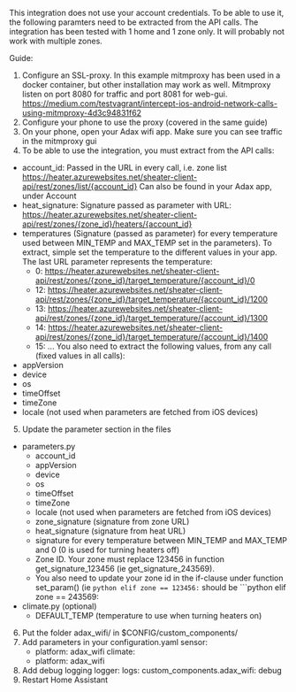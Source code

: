 This integration does not use your account credentials. To be able to use it, the following paramters need to be extracted from the API calls.
The integration has been tested with 1 home and 1 zone only. It will probably not work with multiple zones.

Guide:
1. Configure an SSL-proxy. In this example mitmproxy has been used in a docker container, but other installation may work as well. Mitmproxy listen on port 8080 for traffic and port 8081 for web-gui. https://medium.com/testvagrant/intercept-ios-android-network-calls-using-mitmproxy-4d3c94831f62
2. Configure your phone to use the proxy (covered in the same guide)
3. On your phone, open your Adax wifi app. Make sure you can see traffic in the mitmproxy gui
4. To be able to use the integration, you must extract from the API calls:
- account_id: Passed in the URL in every call, i.e. zone list https://heater.azurewebsites.net/sheater-client-api/rest/zones/list/{account_id} Can also be found in your Adax app, under Account
- heat_signature: Signature passed as parameter with URL: https://heater.azurewebsites.net/sheater-client-api/rest/zones/{zone_id}/heaters/{account_id}
- temperatures (Signature (passed as parameter) for every temperature used between MIN_TEMP and MAX_TEMP set in the parameters). To extract, simple set the temperature to the different values in your app. The last URL parameter represents the temperature:
  - 0: https://heater.azurewebsites.net/sheater-client-api/rest/zones/{zone_id}/target_temperature/{account_id}/0
  - 12: https://heater.azurewebsites.net/sheater-client-api/rest/zones/{zone_id}/target_temperature/{account_id}/1200
  - 13: https://heater.azurewebsites.net/sheater-client-api/rest/zones/{zone_id}/target_temperature/{account_id}/1300
  - 14: https://heater.azurewebsites.net/sheater-client-api/rest/zones/{zone_id}/target_temperature/{account_id}/1400
  - 15: ...
You also need to extract the following values, from any call (fixed values in all calls):
- appVersion
- device
- os
- timeOffset
- timeZone
- locale (not used when parameters are fetched from iOS devices)
5. Update the parameter section in the files 
- parameters.py
	- account_id
	- appVersion
	- device
	- os
	- timeOffset
	- timeZone
	- locale (not used when parameters are fetched from iOS devices)
	- zone_signature (signature from zone URL)
	- heat_signature (signature from heat URL)
	- signature for every temperature between MIN_TEMP and MAX_TEMP and 0 (0 is used for turning heaters off)
	- Zone ID. Your zone must replace 123456 in function get_signature_123456 (ie get_signature_243569).
	- You also need to update your zone id in the if-clause under function set_param() (ie ```python elif zone == 123456:``` should be  ```python elif zone == 243569:
- climate.py (optional)
	- DEFAULT_TEMP (temperature to use when turning heaters on)
6. Put the folder adax_wifi/ in $CONFIG/custom_components/
7. Add parameters in your configuration.yaml
 sensor:
   - platform: adax_wifi
 climate:
   - platform: adax_wifi
8. Add debug logging
 logger:
   logs:
     custom_components.adax_wifi: debug
9. Restart Home Assistant
